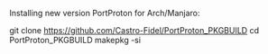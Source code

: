 Installing new version PortProton for Arch/Manjaro:

git clone https://github.com/Castro-Fidel/PortProton_PKGBUILD
cd PortProton_PKGBUILD
makepkg -si
